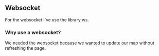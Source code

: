 ## **Websocket**
For the websocket I've use the library ws.
### **Why use a websocket?**
We needed the websocket because we wanted to update our map without refreshing the page.



